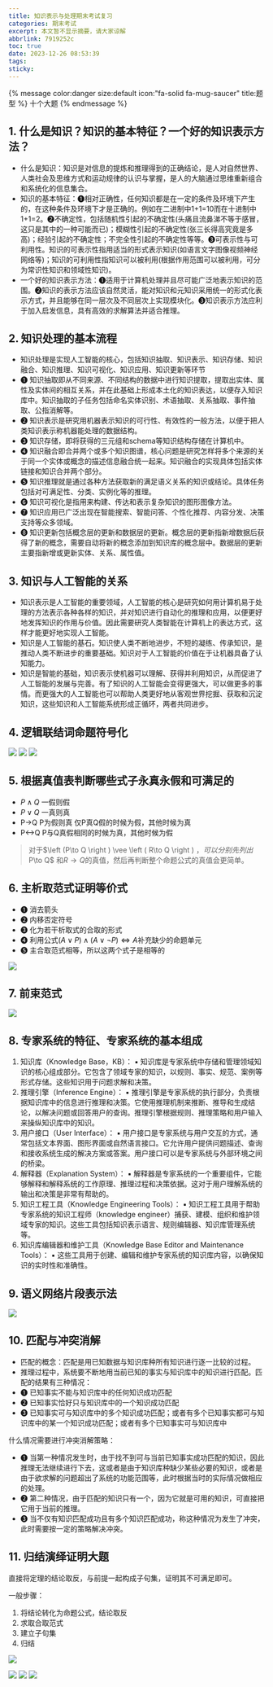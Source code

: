 ```yaml
---
title: 知识表示与处理期末考试复习
categories: 期末考试
excerpt: 本文暂不显示摘要，请大家谅解
abbrlink: 7919252c
toc: true
date: 2023-12-26 08:53:39
tags:
sticky:
---
```


{% message color:danger size:default icon:"fa-solid fa-mug-saucer" title:题型 %}
    十个大题
{% endmessage %}

## 1. 什么是知识？知识的基本特征？一个好的知识表示方法？
- 什么是知识：知识是对信息的提炼和推理得到的正确结论，是人对自然世界、人类社会及思维方式和运动规律的认识与掌握，是人的大脑通过思维重新组合和系统化的信息集合。
- 知识的基本特征：➊相对正确性，任何知识都是在一定的条件及环境下产生的，在这种条件及环境下才是正确的。例如在二进制中1+1=10而在十进制中1+1=2。➋不确定性，包括随机性引起的不确定性(头痛且流鼻涕不等于感冒，这只是其中的一种可能而已)；模糊性引起的不确定性(张三长得高究竟是多高)；经验引起的不确定性；不完全性引起的不确定性等等。➌可表示性与可利用性。知识的可表示性指用适当的形式表示知识(如语言文字图像视频神经网络等)；知识的可利用性指知识可以被利用(根据作用范围可以被利用，可分为常识性知识和领域性知识)。
- 一个好的知识表示方法：➊适用于计算机处理并且尽可能广泛地表示知识的范围。➋知识的表示方法应该自然灵活，能对知识和元知识采用统一的形式化表示方式，并且能够在同一层次及不同层次上实现模块化。➌知识表示方法应利于加入启发信息，具有高效的求解算法并适合推理。

## 2. 知识处理的基本流程
- 知识处理是实现人工智能的核心，包括知识抽取、知识表示、知识存储、知识融合、知识推理、知识可视化、知识应用、知识更新等环节
- ➊ 知识抽取即从不同来源、不同结构的数据中进行知识提取，提取出实体、属性及实体间的相互关系，并在此基础上形成本土化的知识表达，以便存入知识库中。知识抽取的子任务包括命名实体识别、术语抽取、关系抽取、事件抽取、公指消解等。
- ➋ 知识表示是研究用机器表示知识的可行性、有效性的一般方法，以便于把人类知识表示称机器能处理的数据结构。
- ➌ 知识存储，即将获得的三元组和schema等知识结构存储在计算机中。
- ❹ 知识融合即合并两个或多个知识图谱，核心问题是研究怎样将多个来源的关于同一个实体或概念的描述信息融合统一起来。知识融合的实现具体包括实体链接和知识合并两个部分。
- ❺ 知识推理就是通过各种方法获取新的满足语义关系的知识或结论。具体任务包括对可满足性、分类、实例化等的推理。
- ❻ 知识可视化是指用来构建、传达和表示复杂知识的图形图像方法。
- ❼ 知识应用已广泛出现在智能搜索、智能问答、个性化推荐、内容分发、决策支持等众多领域。
- ❽ 知识更新包括概念层的更新和数据层的更新。概念层的更新指新增数据后获得了新的概念，需要自动将新的概念添加到知识库的概念层中。数据层的更新主要指新增或更新实体、关系、属性值。

## 3. 知识与人工智能的关系

- 知识表示是人工智能的重要领域，人工智能的核心是研究如何用计算机易于处理的方法表示各种各样的知识，并对知识进行自动化的推理和应用，以便更好地发挥知识的作用与价值。因此需要研究人类智能在计算机上的表达方式，这样才能更好地实现人工智能。
- 知识是人工智能的基石。知识使人类不断地进步，不短的凝练、传承知识，是推动人类不断进步的重要基础。知识对于人工智能的价值在于让机器具备了认知能力。
- 知识是智能的基础，知识表示使机器可以理解、获得并利用知识，从而促进了人工智能的发展与完善。有了知识的人工智能会变得更强大，可以做更多的事情。而更强大的人工智能也可以帮助人类更好地从客观世界挖掘、获取和沉淀知识，这些知识和人工智能系统形成正循环，两者共同进步。

## 4. 逻辑联结词命题符号化

![](https://image.dooo.ng/i/2023/12/27/658c2479cb6b5.webp)
![](https://image.dooo.ng/i/2023/12/27/658c2c612d4f4.webp)
![](https://image.dooo.ng/i/2023/12/27/658c2fc5c71a5.webp)

## 5. 根据真值表判断哪些式子永真永假和可满足的

- $P\wedge Q$ 一假则假
- $P\vee Q$ 一真则真 
- P->Q P为假则真 仅P真Q假的时候为假，其他时候为真
- P<->Q P与Q真假相同的时候为真，其他时候为假

> 对于$\left (P\to Q \right ) \vee \left ( R\to Q  \right ) $，可以分别先列出$P\to Q$ 和$R\to Q$的真值，然后再判断整个命题公式的真值会更简单。

## 6. 主析取范式证明等价式

- ➊ 消去箭头
- ➋ 内移否定符号
- ➌ 化为若干析取式的合取的形式
- ❹ 利用公式$\left ( A\vee P \right ) \wedge \left ( A\vee \neg P \right ) \Leftrightarrow A$补充缺少的命题单元
- ❺ 主合取范式相等，所以这两个式子是相等的


![](https://image.dooo.ng/i/2023/12/27/658c247a5d44a.webp)

## 7. 前束范式

![](https://image.dooo.ng/i/2023/12/27/658c2df93a359.webp)

## 8. 专家系统的特征、专家系统的基本组成

1. 知识库（Knowledge Base，KB）：
  ▪   知识库是专家系统中存储和管理领域知识的核心组成部分。它包含了领域专家的知识，以规则、事实、规范、案例等形式存储。这些知识用于问题求解和决策。
2. 推理引擎（Inference Engine）：
  ▪   推理引擎是专家系统的执行部分，负责根据知识库中的信息进行推理和决策。它使用推理机制来推断、推导和生成结论，以解决问题或回答用户的查询。推理引擎根据规则、推理策略和用户输入来操纵知识库中的知识。
3. 用户接口（User Interface）：
  ▪   用户接口是专家系统与用户交互的方式，通常包括文本界面、图形界面或自然语言接口。它允许用户提供问题描述、查询和接收系统生成的解决方案或答案。用户接口可以是专家系统与外部环境之间的桥梁。
4. 解释器（Explanation System）：
  ▪   解释器是专家系统的一个重要组件，它能够解释和解释系统的工作原理、推理过程和决策依据。这对于用户理解系统的输出和决策是非常有帮助的。
5. 知识工程工具（Knowledge Engineering Tools）：
  ▪   知识工程工具用于帮助专家系统的知识工程师（knowledge engineer）捕获、建模、组织和维护领域专家的知识。这些工具包括知识表示语言、规则编辑器、知识库管理系统等。​     
6. 知识库编辑器和维护工具（Knowledge Base Editor and Maintenance Tools）：
  ▪   这些工具用于创建、编辑和维护专家系统的知识库内容，以确保知识的实时性和准确性。

## 9. 语义网络片段表示法

![](https://image.dooo.ng/i/2023/12/27/658c32bc69183.webp)

## 10. 匹配与冲突消解

- 匹配的概念：匹配是用已知数据与知识库种所有知识进行逐一比较的过程。
- 推理过程中，系统要不断地用当前已知的事实与知识库中的知识进行匹配。匹配的结果有三种情况：  
- ➊ 已知事实不能与知识库中的任何知识成功匹配
- ➋ 已知事实恰好只与知识库中的一个知识成功匹配
- ➌ 已知事实可与知识库中的多个知识成功匹配；或者有多个已知事实都可与知识库中的某一个知识成功匹配；或者有多个已知事实可与知识库中

什么情况需要进行冲突消解策略：
- ➊ 当第一种情况发生时，由于找不到可与当前已知事实成功匹配的知识，因此推理无法继续进行下去，这或者是由于知识库种缺少某些必要的知识，或者是由于欲求解的问题超出了系统的功能范围等，此时根据当时的实际情况做相应的处理。
- ➋ 第二种情况，由于匹配的知识只有一个，因为它就是可用的知识，可直接把它用于当前的推理。
- ➌ 当不仅有知识匹配成功且有多个知识匹配成功，称这种情况为发生了冲突，此时需要按一定的策略解决冲突。


## 11. 归结演绎证明大题

直接将定理的结论取反，与前提一起构成子句集，证明其不可满足即可。

一般步骤：
1.  将结论转化为命题公式，结论取反
2. 求取合取范式
3. 建立子句集
4. 归结

![](https://image.dooo.ng/i/2023/12/27/658c1a30052b3.webp)

![](https://image.dooo.ng/i/2023/12/27/658c1969a9fee.webp)
![](https://image.dooo.ng/i/2023/12/27/658c196a47b4e.webp)
![](https://image.dooo.ng/i/2023/12/27/658c196b13d84.webp)